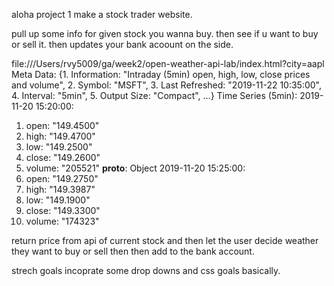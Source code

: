 aloha project 1
make a stock trader website.

pull up some info for given stock you wanna buy. then see if u want to buy or sell it. then updates your bank acoount on the side.

file:///Users/rvy5009/ga/week2/open-weather-api-lab/index.html?city=aapl
Meta Data: {1. Information: "Intraday (5min) open, high, low, close prices and volume", 2. Symbol: "MSFT", 3. Last Refreshed: "2019-11-22 10:35:00", 4. Interval: "5min", 5. Output Size: "Compact", …}
Time Series (5min):
2019-11-20 15:20:00:
1. open: "149.4500"
2. high: "149.4700"
3. low: "149.2500"
4. close: "149.2600"
5. volume: "205521"
__proto__: Object
2019-11-20 15:25:00:
1. open: "149.2750"
2. high: "149.3987"
3. low: "149.1900"
4. close: "149.3300"
5. volume: "174323"


return price from api of current stock and then let the user decide weather they want to buy or sell then then add to the bank account.

strech goals incoprate some drop downs and css goals basically.